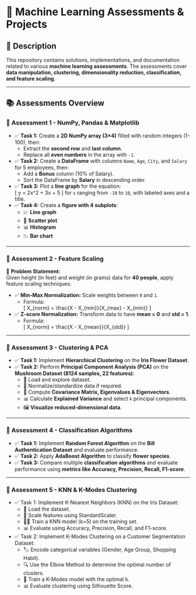 # 🚀 **Machine Learning Assessments & Projects**  

## 📝 **Description**  
This repository contains solutions, implementations, and documentation related to various **machine learning assessments**. The assessments cover **data manipulation, clustering, dimensionality reduction, classification, and feature scaling**.   

---

## 📚 **Assessments Overview**  

### 🧮 **Assessment 1 - NumPy, Pandas & Matplotlib**  
- ✅ **Task 1:** Create a **2D NumPy array (3×4)** filled with random integers (1-100), then:  
   - Extract the **second row** and **last column**.  
   - Replace all **even numbers** in the array with `-1`.    
- ✅ **Task 2:** Create a **DataFrame** with columns `Name`, `Age`, `City`, and `Salary` for 5 employees, then:  
   - Add a **Bonus** column (10% of Salary).  
   - Sort the DataFrame by **Salary** in descending order.  
- ✅ **Task 3:** Plot a **line graph** for the equation:    
   \[
   y = 2x^2 + 3x + 5
   \]
   for `x` ranging from `-10` to `10`, with labeled axes and a title.  
- ✅ **Task 4:** Create a **figure with 4 subplots**:    
   - 📈 **Line graph**  
   - 🎯 **Scatter plot**  
   - 📊 **Histogram**  
   - 📉 **Bar chart**  

---

### 📏 **Assessment 2 - Feature Scaling**  
📝 **Problem Statement:**  
Given height (in feet) and weight (in grams) data for **40 people**, apply feature scaling techniques:  
- ✅ **Min-Max Normalization:** Scale weights between `0` and `1`.  
   - Formula:  
     \[
     X_{norm} = \frac{X - X_{min}}{X_{max} - X_{min}}
     \]  
- ✅ **Z-score Normalization:** Transform data to have **mean = 0** and **std = 1**.  
   - Formula:  
     \[
     X_{norm} = \frac{X - X_{mean}}{X_{std}}
     \]  

---

### 🌿 **Assessment 3 - Clustering & PCA**  
- ✅ **Task 1:** Implement **Hierarchical Clustering** on the **Iris Flower Dataset**.  
- ✅ **Task 2:** Perform **Principal Component Analysis (PCA)** on the **Mushroom Dataset (8124 samples, 22 features)**:  
   - 📂 Load and explore dataset.  
   - 📏 Normalize/standardize data if required.  
   - 🔢 Compute **Covariance Matrix, Eigenvalues & Eigenvectors**.  
   - 📊 Calculate **Explained Variance** and select `k` principal components.  
   - 🖼️ **Visualize reduced-dimensional data**.  

---

### 🌳 **Assessment 4 - Classification Algorithms**  
- ✅ **Task 1:** Implement **Random Forest Algorithm** on the **Bill Authentication Dataset** and evaluate performance.  
- ✅ **Task 2:** Apply **AdaBoost Algorithm** to classify **flower species**.  
- ✅ **Task 3:** Compare multiple **classification algorithms** and evaluate performance using **metrics like Accuracy, Precision, Recall, F1-score**.  

---

### 🤖 Assessment 5 - KNN & K-Modes Clustering
- ✅ Task 1: Implement K-Nearest Neighbors (KNN) on the Iris Dataset:
    - 📂 Load the dataset.
    - 📏 Scale features using StandardScaler.
    - 🏋️‍♂️ Train a KNN model (k=5) on the training set.
    - 📊 Evaluate using Accuracy, Precision, Recall, and F1-score.
- ✅ Task 2: Implement K-Modes Clustering on a Customer Segmentation Dataset:
    - 🏷️ Encode categorical variables (Gender, Age Group, Shopping Habit).
    - 🔍 Use the Elbow Method to determine the optimal number of clusters.
    - 🎯 Train a K-Modes model with the optimal k.
    - 📊 Evaluate clustering using Silhouette Score.
